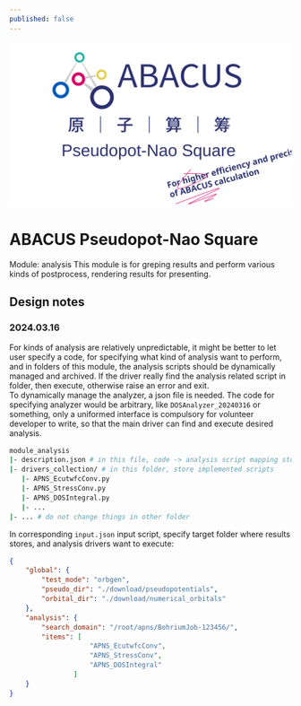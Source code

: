 ```yaml
---
published: false
---
```


<p align="center">
    <img src="../../docs/assets/images/apns.svg">
</p>  

# ABACUS Pseudopot-Nao Square
Module: analysis
This module is for greping results and perform various kinds of postprocess, rendering results for presenting.

## Design notes
### 2024.03.16
For kinds of analysis are relatively unpredictable, it might be better to let user specify a code, for specifying what kind of analysis want to perform, and in folders of this module, the analysis scripts should be dynamically managed and archived. If the driver really find the analysis related script in folder, then execute, otherwise raise an error and exit.  
To dynamically manage the analyzer, a json file is needed. The code for specifying analyzer would be arbitrary, like `DOSAnalyzer_20240316` or something, only a uniformed interface is compulsory for volunteer developer to write, so that the main driver can find and execute desired analysis.
```bash
module_analysis
|- description.json # in this file, code -> analysis script mapping stores
|- drivers_collection/ # in this folder, store implemented scripts
   |- APNS_EcutwfcConv.py
   |- APNS_StressConv.py
   |- APNS_DOSIntegral.py
   |- ...
|- ... # do not change things in other folder
```
In corresponding `input.json` input script, specify target folder where results stores, and analysis drivers want to execute:
```json
{
    "global": {
        "test_mode": "orbgen",
        "pseudo_dir": "./download/pseudopotentials",
        "orbital_dir": "./download/numerical_orbitals"
    },
    "analysis": {
        "search_domain": "/root/apns/BohriumJob-123456/",
        "items": [
                    "APNS_EcutwfcConv", 
                    "APNS_StressConv", 
                    "APNS_DOSIntegral"
                ]
    }
}
```